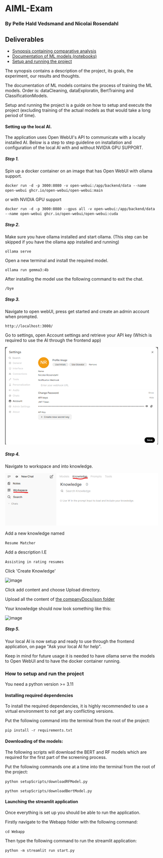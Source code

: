 # AIML-Exam

### By Pelle Hald Vedsmand and Nicolai Rosendahl

## Deliverables

- [Synopsis containing comparative analysis](/documentation/AI_ML_exam_Synopsis.pdf)
- [Documentation of ML models (notebooks)](/documentation/notebooks/)
- [Setup and running the project](README.md)

The synopsis contains a description of the project, its goals, the experiment, our results and thoughts. 

The documentation of ML models contains the process of training the ML models. Order is: dataCleaning, dataExploratin, BertTraining and ClassificationModels.

Setup and running the project is a guide on how to setup and execute the project (excluding training of the actual models as that would take a long period of time).

#### Setting up the local AI.

The application uses Open WebUI's API to communicate with a locally installed AI. Below is a step to step guideline on installation and configuration of the local AI with and without NVIDIA GPU SUPPORT.

##### Step 1.
Spin up a docker container on an image that has Open WebUI with ollama support. 

```
docker run -d -p 3000:8080 -v open-webui:/app/backend/data --name open-webui ghcr.io/open-webui/open-webui:main
```

or with NVIDIA GPU support

```
docker run -d -p 3000:8080 --gpus all -v open-webui:/app/backend/data --name open-webui ghcr.io/open-webui/open-webui:cuda
```

##### Step 2.
Make sure you have ollama installed and start ollama. (This step can be skipped if you have the ollama app installed and running)

```
ollama serve
```

Open a new terminal and install the required model.

```
ollama run gemma3:4b
```

After installing the model use the following command to exit the chat.

```
/bye
```
 
##### Step 3.

Navigate to open webUI, press get started and create an admin account when prompted. 

```
http://localhost:3000/
```

Go to settings, open Account settings and retrieve your API key (Which is required to use the AI through the frontend app)

![image](documentation/Local_AI_model/API_key_retrievel.png)

##### Step 4.

Navigate to workspace and into knowledge.

![image](documentation/Local_AI_model/workspace_knowledge.png)

Add a new knowledge named

```Resume Matcher```

Add a description I.E

```Assisting in rating resumes```

Click 'Create Knowledge'

![image](documentation/Local_AI_model/create_knowledge.png)

Click add content and choose Upload directory.

Upload all the content of [the companyDocs/json folder](/companyDocs/json/)

Your knowledge should now look something like this:

![image](documentation/Local_AI_model/knowledge_complete.png)

##### Step 5.

Your local AI is now setup and ready to use through the frontend application, on page "Ask your local AI for help".

Keep in mind for future usage it is needed to have ollama serve the models to Open WebUI and to have the docker container running.

### How to setup and run the project

You need a python version >= 3.11

#### Installing required dependencies
To install the required dependencies, it is highly recommended to use a virtual environment to not get any conflicting versions.

Put the following command into the terminal from the root of the project:

`pip install -r requirements.txt`

#### Downloading of the models:
The following scripts will download the BERT and RF models which are required for the first part of the screening process.

Put the following commands one at a time into the terminal from the root of the project:

`python setupScripts/downloadRFModel.py`

`python setupScripts/downloadBertModel.py`

#### Launching the streamlit application
Once everything is set up you should be able to run the application. 

Firstly navigate to the Webapp folder with the following command:

`cd Webapp`

Then type the following command to run the streamlit application:

`python -m streamlit run start.py`
